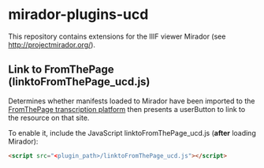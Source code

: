 # mirador-plugins-ucd

This repository contains extensions for the IIIF viewer Mirador (see http://projectmirador.org/).

## Link to FromThePage (linktoFromThePage_ucd.js)

Determines whether manifests loaded to Mirador have been imported to the [FromThePage transcription platform](http://fromthepage.com/) then presents a userButton to link to the resource on that site.

To enable it, include the JavaScript linktoFromThePage_ucd.js (**after** loading Mirador):

```html
<script src="<plugin_path>/linktoFromThePage_ucd.js"></script>
```
